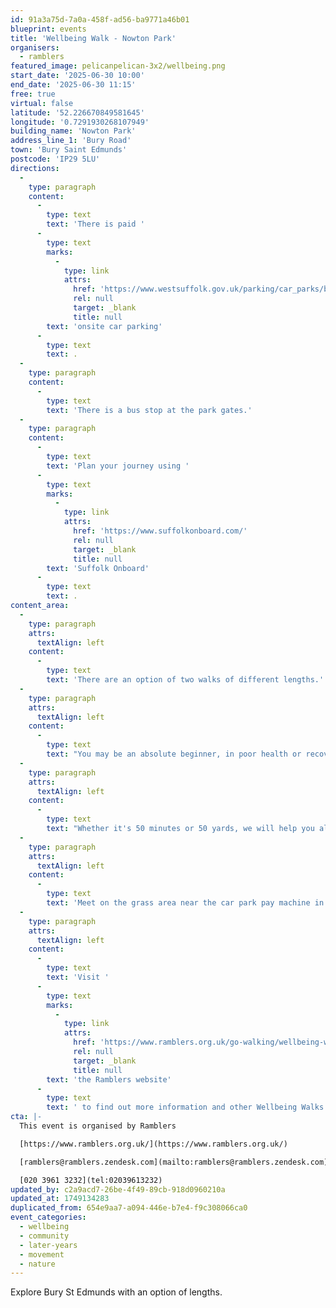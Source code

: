 ```yaml
---
id: 91a3a75d-7a0a-458f-ad56-ba9771a46b01
blueprint: events
title: 'Wellbeing Walk - Nowton Park'
organisers:
  - ramblers
featured_image: pelicanpelican-3x2/wellbeing.png
start_date: '2025-06-30 10:00'
end_date: '2025-06-30 11:15'
free: true
virtual: false
latitude: '52.226670849581645'
longitude: '0.7291930268107949'
building_name: 'Nowton Park'
address_line_1: 'Bury Road'
town: 'Bury Saint Edmunds'
postcode: 'IP29 5LU'
directions:
  -
    type: paragraph
    content:
      -
        type: text
        text: 'There is paid '
      -
        type: text
        marks:
          -
            type: link
            attrs:
              href: 'https://www.westsuffolk.gov.uk/parking/car_parks/bse_car_parks/nowton-park-car-park.cfm'
              rel: null
              target: _blank
              title: null
        text: 'onsite car parking'
      -
        type: text
        text: .
  -
    type: paragraph
    content:
      -
        type: text
        text: 'There is a bus stop at the park gates.'
  -
    type: paragraph
    content:
      -
        type: text
        text: 'Plan your journey using '
      -
        type: text
        marks:
          -
            type: link
            attrs:
              href: 'https://www.suffolkonboard.com/'
              rel: null
              target: _blank
              title: null
        text: 'Suffolk Onboard'
      -
        type: text
        text: .
content_area:
  -
    type: paragraph
    attrs:
      textAlign: left
    content:
      -
        type: text
        text: 'There are an option of two walks of different lengths.'
  -
    type: paragraph
    attrs:
      textAlign: left
    content:
      -
        type: text
        text: "You may be an absolute beginner, in poor health or recovering from poor health but we are here to help you improve your health at your own pace.\_ "
  -
    type: paragraph
    attrs:
      textAlign: left
    content:
      -
        type: text
        text: "Whether it's 50 minutes or 50 yards, we will help you along with fresh air and good company.\_ Longer walk goes around Nowton Park taking in all the flora and wildlife."
  -
    type: paragraph
    attrs:
      textAlign: left
    content:
      -
        type: text
        text: 'Meet on the grass area near the car park pay machine in Nowton Park.'
  -
    type: paragraph
    attrs:
      textAlign: left
    content:
      -
        type: text
        text: 'Visit '
      -
        type: text
        marks:
          -
            type: link
            attrs:
              href: 'https://www.ramblers.org.uk/go-walking/wellbeing-walks-groups/ramblers-wellbeing-walks-suffolk'
              rel: null
              target: _blank
              title: null
        text: 'the Ramblers website'
      -
        type: text
        text: ' to find out more information and other Wellbeing Walks. '
cta: |-
  This event is organised by Ramblers

  [https://www.ramblers.org.uk/](https://www.ramblers.org.uk/) 

  [ramblers@ramblers.zendesk.com](mailto:ramblers@ramblers.zendesk.com)

  [020 3961 3232](tel:02039613232)
updated_by: c2a9acd7-26be-4f49-89cb-918d0960210a
updated_at: 1749134283
duplicated_from: 654e9aa7-a094-446e-b7e4-f9c308066ca0
event_categories:
  - wellbeing
  - community
  - later-years
  - movement
  - nature
---
```

Explore Bury St Edmunds with an option of lengths.